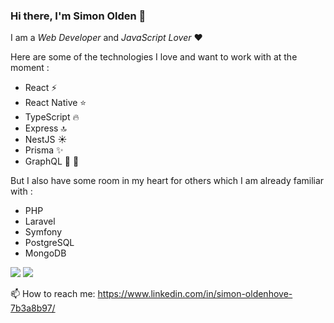 ### Hi there, I'm Simon Olden 👋 

I am a <em>Web Developer</em> and <em>JavaScript Lover</em> ❤️
  
Here are some of the technologies I love and want to work with at the moment :
- React ⚡
- React Native :star:
- TypeScript :fire: 
- Express :top:
- NestJS :sunny:
- Prisma :sparkles:
- GraphQL :rocket: :rocket:

But I also have some room in my heart for others which I am already familiar with :
- PHP
- Laravel
- Symfony
- PostgreSQL
- MongoDB
 
<img src='https://github-readme-stats.vercel.app/api?username=simsolden&hide=prs,stars&show_icons=true&theme=algolia' />
<img src='https://github-readme-stats.vercel.app/api/top-langs/?username=simsolden&theme=algolia&hide=html,css&layout=compact' />
<br>
  
📫 How to reach me: https://www.linkedin.com/in/simon-oldenhove-7b3a8b97/

  <!--
**simsolden/simsolden** is a ✨ _special_ ✨ repository because its `README.md` (this file) appears on your GitHub profile.

Here are some ideas to get you started:

- 🔭 I’m currently working on ...
- 🌱 I’m currently learning ...
- 👯 I’m looking to collaborate on ...
- 🤔 I’m looking for help with ...
- 💬 Ask me about ...
- 📫 How to reach me: ...
- 😄 Pronouns: ...
- ⚡ Fun fact: ...
-->
